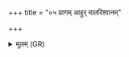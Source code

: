+++
title = "०५ प्राणम् आहुर् मातरिश्वानम्"

+++
<details><summary>मूलम् (GR)</summary>

प्राणम् आहुर् मातरिश्वानं  
वातो ह प्राण उच्यते ।  
प्राणे ह भूतं भव्यं च  
प्राणे सर्वं समाहितम् ॥
</details>
